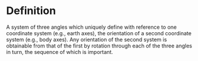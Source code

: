 # Definition

A system of three angles which uniquely define with reference to one
coordinate system (e.g., earth axes), the orientation of a second
coordinate system (e.g., body axes). Any orientation of the second
system is obtainable from that of the first by rotation through each of
the three angles in turn, the sequence of which is important.
